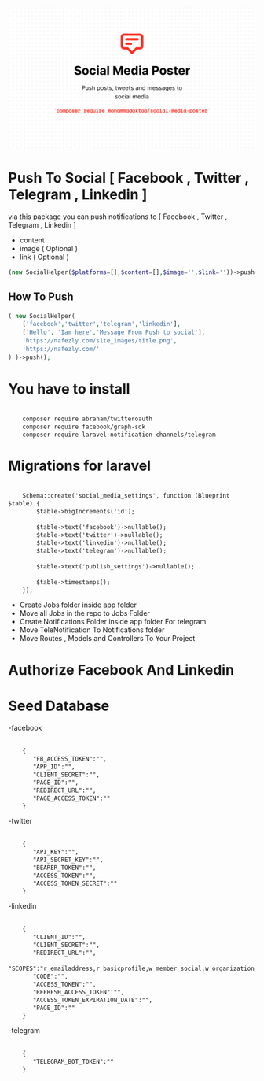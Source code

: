 <p align="center"><img src="/art/social-media-poster.png" alt="Social Media Poster"></p>


# Push To Social [ Facebook , Twitter , Telegram , Linkedin ]

via this package you can push notifications to [ Facebook , Twitter , Telegram , Linkedin ] 
- content 
- image ( Optional )
- link ( Optional )

```php
(new SocialHelper($platforms=[],$content=[],$image='',$link=''))->push()
```
## How To Push

```php
( new SocialHelper(
    ['facebook','twitter','telegram','linkedin'],
    ['Hello', 'Iam here','Message From Push to social'],
    'https://nafezly.com/site_images/title.png',
    'https://nafezly.com/'
) )->push();
```

# You have to install

```

	composer require abraham/twitteroauth
	composer require facebook/graph-sdk
	composer require laravel-notification-channels/telegram

```

# Migrations for laravel

```

	Schema::create('social_media_settings', function (Blueprint $table) {
        $table->bigIncrements('id');

        $table->text('facebook')->nullable();
        $table->text('twitter')->nullable();
        $table->text('linkedin')->nullable(); 
        $table->text('telegram')->nullable(); 

        $table->text('publish_settings')->nullable();

        $table->timestamps();
    });

```
- Create Jobs folder inside app folder
- Move all Jobs in the repo to Jobs Folder
- Create Notifications Folder inside app folder For telegram
- Move TeleNotification To Notifications folder
- Move Routes , Models and Controllers To Your Project


# Authorize Facebook And Linkedin 

# Seed Database

-facebook

```

	{
	   "FB_ACCESS_TOKEN":"",
	   "APP_ID":"",
	   "CLIENT_SECRET":"",
	   "PAGE_ID":"",
	   "REDIRECT_URL":"",
	   "PAGE_ACCESS_TOKEN":""
	}

```
-twitter

```

	{
	   "API_KEY":"",
	   "API_SECRET_KEY":"",
	   "BEARER_TOKEN":"",
	   "ACCESS_TOKEN":"",
	   "ACCESS_TOKEN_SECRET":""
	}

```
-linkedin

```

	{
	   "CLIENT_ID":"",
	   "CLIENT_SECRET":"",
	   "REDIRECT_URL":"",
	   "SCOPES":"r_emailaddress,r_basicprofile,w_member_social,w_organization_social,rw_organization_admin,rw_ads",
	   "CODE":"",
	   "ACCESS_TOKEN":"",
	   "REFRESH_ACCESS_TOKEN":"",
	   "ACCESS_TOKEN_EXPIRATION_DATE":"",
	   "PAGE_ID":""
	}

```
-telegram

```

	{
	   "TELEGRAM_BOT_TOKEN":""
	}

```
